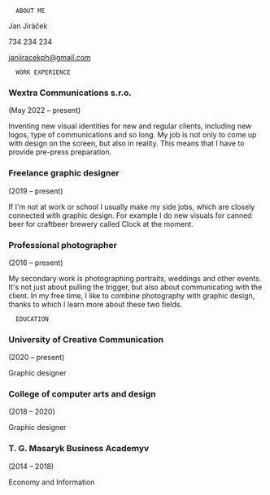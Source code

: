       ABOUT ME
Jan Jiráček

734 234 234

janjiracekph@gmail.com



      WORK EXPERIENCE
<h3>Wextra Communications s.r.o.</h3>
(May 2022 – present)
<p>Inventing new visual identities for new and regular clients, including new logos, type of communications and so long.
My job is not only to come up with design on the screen, but also in reality. This means that I have to provide pre-press preparation.</p>

<h3>Freelance graphic designer</h3>
(2019 – present)
<p>If I'm not at work or school I usually make my side jobs, which are closely connected with graphic design. For example I do new visuals for canned beer for craftbeer brewery called Clock at the moment.</p>

<h3>Professional photographer</h3>
(2016 – present)
<p>My secondary work is photographing portraits, weddings and other events. It's not just about pulling the trigger, but also about communicating with the client. In my free time, I like to combine photography with graphic design, thanks to which I learn more about these two fields.</p>



      EDUCATION
<h3>University of Creative Communication</h3>
(2020 – present)
<p>Graphic designer</p>

<h3>College of computer arts and design</h3>
(2018 – 2020)
<p>Graphic designer</p>

<h3>T. G. Masaryk Business Academyv</h3>
(2014 – 2018)
<p>Economy and Information</p>
